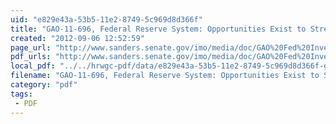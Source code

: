 ```yaml
---
uid: "e829e43a-53b5-11e2-8749-5c969d8d366f"
title: "GAO-11-696, Federal Reserve System: Opportunities Exist to Strengthen Policies and Processes for Managing Emergency Assistance"
created: "2012-09-06 12:52:59"
page_url: "http://www.sanders.senate.gov/imo/media/doc/GAO%20Fed%20Investigation.pdf"
pdf_urls: "http://www.sanders.senate.gov/imo/media/doc/GAO%20Fed%20Investigation.pdf"
local_pdf: "../../hrwgc-pdf/data/e829e43a-53b5-11e2-8749-5c969d8d366f-gao-11-696-federal-reserve-system-opportunities-exist-to-strengthen-policies-and-processes-for-managing-emergency-assistance.pdf"
filename: "GAO-11-696, Federal Reserve System: Opportunities Exist to Strengthen Policies and Processes for Managing Emergency Assistance.html"
category: "pdf"
tags: 
 - PDF
---
```

